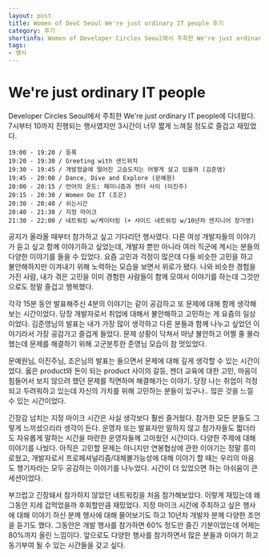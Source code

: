 ```yaml
---
layout: post
title: Women of DevC Seoul We're just ordinary IT people 후기
category: 후기
shortinfo: Women of Developer Circles Seoul에서 주최한 We're just ordinary IT people 행사 후기
tags:
- 행사
---
```




# We're just ordinary IT people

Developer Circles Seoul에서 주최한 We're just ordinary IT people에 다녀왔다. 7시부터 10까지 진행되는 행사였지만 3시간이 너무 짧게 느껴질 정도로 즐겁고 재밌었다.

```
19:00 - 19:20 / 등록
19:20 - 19:30 / Greeting with 샌드위치
19:30 - 19:45 / 개발정글에 떨어진 고슴도치는 어떻게 살고 있을까 (김준영)
19:45 - 20:00 / Dance, Dive and Explore (문예원)
20:00 - 20:15 / 언어의 온도: 페미니즘과 젠더 사이 (이진주)
20:15 - 20:30 / Women Do IT (조은)
20:30 - 20:40 / 쉬는시간
20:40 - 21:30 / 지정 마이크
21:30 - 22:00 / 네트워킹 w/케이터링 (+ 사이드 네트워킹 w/10년차 엔지니어 장가영)
```



공지가 올라올 때부터 참가하고 싶고 기다리던 행사였다. 다른 여성 개발자들의 이야기가 듣고 싶고 함께 이야기하고 싶었는데, 개발자 뿐만 아니라 여러 직군에 계시는 분들의 다양한 이야기를 들을 수 있었다. 요즘 고민과 걱정이 많은데 다들 비슷한 고민을 하고 불안해하지만 이겨내기 위해 노력하는 모습을 보면서 위로가 됐다. 나와 비슷한 경험을 가진 사람, 내가 겪은 고민을 이미 경험한 사람들이 함께 모여서 이야기를 하는데 그것만으로도 정말 즐겁고 행복했다. 



각각 15분 동안 발표해주신 4분의 이야기는 같이 공감하고 또 문제에 대해 함께 생각해보는 시간이었다. 당장 개발자로서 취업에 대해서 불안해하고 고민하는 게 요즘의 일상이었다. 김준영님의 발표는 내가 가장 많이 생각하고 다른 분들과 함께 나누고 싶었던 이야기라서 가장 공감가고 즐겁게 들었다. 문제 상황이 닥쳐서 마냥 불안하고 어쩔 줄 몰라했는데 문제를 해결하기 위해 고군분투한 준영님 모습이 참 멋있었다.

문예원님, 이진주님, 조은님의 발표는 들으면서 문제에 대해 깊게 생각할 수 있는 시간이었다. 옳은 product와 돈이 되는 product 사이의 갈등, 젠더 교육에 대한 고민, 마음이 힘들어서 보지 않으려 했던 문제를 직면하며 해결해가는 이야기. 당장 나는 취업이 걱정되고 두려워하고 있는데 자신의 가치를 위해 고민하는 분들이 있구나.. 많은 것을 느낄 수 있는 시간이었다.



긴장감 넘치는 지정 마이크 시간은 사실 생각보다 훨씬 즐거웠다. 참가한 모든 분들도 그렇게 느끼셨으리라 생각이 든다. 운영자 또는 발표자만 말하지 않고 참가자들도 짧더라도 자유롭게 말하는 시간을 마련한 운영자들께 고마웠던 시간이다. 다양한 주제에 대해 이야기를 나눴다. 아직은 고민할 문제는 아니지만 연봉협상에 관한 이야기는 정말 흥미로웠고, 개발자로서 프로페셔널리즘/대체불가능성에 대해 이야기 할 때는 우리의 마음도 챙기자라는 모두 공감하는 이야기를 나누었다. 시간이 더 있었으면 하는 아쉬움이 큰 세션이었다.



부끄럽고 긴장돼서 참가하지 않았던 네트워킹을 처음 참가해보았다. 이렇게 재밌는데 왜 그동안 지레 겁먹었을까 후회할만큼 재밌었다. 지정 마이크 시간에 주최하고 싶은 행사에 대해 이야기 하신 분께 행사에 대해 물어보기도 하고 10년차 개발자 분께 다양한 조언을 듣기도 했다. 그동안은 개발 행사를 참가하면 60% 정도만 즐긴 기분이었는데 어제는 80%까지 올린 느낌이다. 앞으로도 다양한 행사를 참가하면서 많은 분들과 이야기 하고 동기부여 될 수 있는 시간들을 갖고 싶다. 
